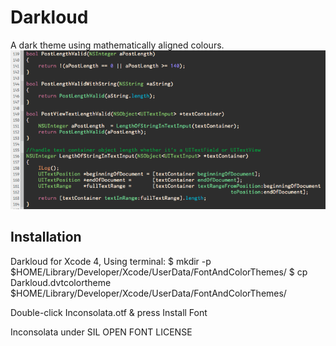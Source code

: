 # Darkloud
      
A dark theme using mathematically aligned colours.
<img src="https://github.com/jameswomack/XCode-Themes/raw/master/Darkloud-Preview.png" />

## Installation

Darkloud for Xcode 4, Using terminal:
    $ mkdir -p $HOME/Library/Developer/Xcode/UserData/FontAndColorThemes/
    $ cp Darkloud.dvtcolortheme $HOME/Library/Developer/Xcode/UserData/FontAndColorThemes/
    
Double-click Inconsolata.otf & press Install Font

Inconsolata under SIL OPEN FONT LICENSE